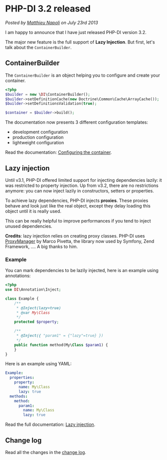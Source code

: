 # PHP-DI 3.2 released

*Posted by [Matthieu Napoli](http://mnapoli.fr) on July 23rd 2013*

I am happy to announce that I have just released PHP-DI version 3.2.

The major new feature is the full support of **Lazy Injection**. But first, let's talk about the `ContainerBuilder`.

## ContainerBuilder

The `ContainerBuilder` is an object helping you to configure and create your container.

```php
<?php
$builder = new \DI\ContainerBuilder();
$builder->setDefinitionCache(new Doctrine\Common\Cache\ArrayCache());
$builder->setDefinitionsValidation(true);

$container = $builder->build();
```

The documentation now presents 3 different configuration templates:

- development configuration
- production configuration
- lightweight configuration

Read the documentation: [Configuring the container](../doc/container-configuration.md).

## Lazy injection

Until v3.1, PHP-DI offered limited support for injecting dependencies lazily: it was restricted to property injection. Up from v3.2, there are no restrictions anymore: you can now inject lazily in constructors, setters or properties.

To achieve lazy dependencies, PHP-DI injects **proxies**. These proxies behave and look just like the real object, except they delay loading this object until it is really used.

This can be really helpful to improve performances if you tend to inject unused dependencies.

**Credits**: lazy injection relies on creating proxy classes. PHP-DI uses [ProxyManager](https://github.com/Ocramius/ProxyManager) by Marco Pivetta, the library now used by Symfony, Zend Framework, …. A big thanks to him.

### Example

You can mark dependencies to be lazily injected, here is an example using annotations:

```php
<?php
use DI\Annotation\Inject;

class Example {
    /**
     * @Inject(lazy=true)
     * @var My\Class
     */
    protected $property;

    /**
     * @Inject({ "param1" = {"lazy"=true} })
     */
    public function method(My\Class $param1) {
    }
}
```

Here is an example using YAML:

```yaml
Example:
  properties:
    property:
      name: My\Class
      lazy: true
  methods:
    method:
      param1:
        name: My\Class
        lazy: true
```

Read the full documentation: [Lazy injection](../doc/lazy-injection.md).


## Change log

Read all the changes in the [change log](../change-log.md).
